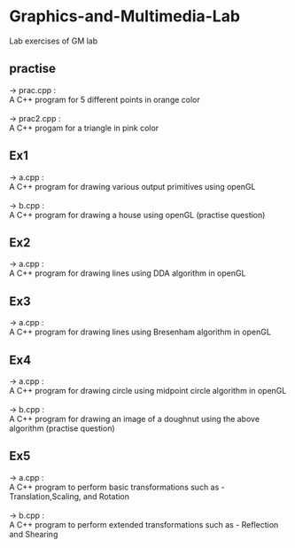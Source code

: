 # Graphics-and-Multimedia-Lab
Lab exercises of GM lab

##  practise
 -> prac.cpp : <br/>
A C++ program for 5 different points in orange color <br/> <br/>
 -> prac2.cpp : <br/> 
A C++ progam for a triangle in pink color <br/>

##  Ex1
-> a.cpp : <br/>
A C++ program for drawing various output primitives using openGL <br/><br/>
-> b.cpp : <br/>
A C++ program for drawing a house using openGL (practise question)<br/>

##  Ex2
-> a.cpp : <br/>
A C++ program for drawing lines using DDA algorithm in openGL <br/>

##  Ex3
-> a.cpp : <br/>
A C++ program for drawing lines using Bresenham algorithm in openGL <br/>

##  Ex4
-> a.cpp : <br/>
A C++ program for drawing circle using midpoint circle algorithm in openGL <br/><br/>
-> b.cpp : <br/>
A C++ program for drawing an image of a doughnut using the above algorithm (practise question) <br/>

##  Ex5
-> a.cpp : <br/>
A C++ program to perform basic transformations such as - Translation,Scaling, and Rotation <br/><br/>
-> b.cpp : <br/>
A C++ program to perform extended transformations such as - Reflection and Shearing <br/><br/>
